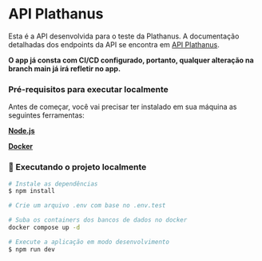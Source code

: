 # API Plathanus

Esta é a API desenvolvida para o teste da Plathanus. A documentação detalhadas dos endpoints da API se encontra em [API Plathanus](https://api-plathanus.utamo.com.br/docs/).

**O app já consta com CI/CD configurado, portanto, qualquer alteração na branch main já irá refletir no app.**

### Pré-requisitos para executar localmente

Antes de começar, você vai precisar ter instalado em sua máquina as seguintes ferramentas:

**[Node.js](https://nodejs.org)**

**[Docker](https://www.docker.com)**

### 🧭 Executando o projeto localmente

```bash
# Instale as dependências
$ npm install

# Crie um arquivo .env com base no .env.test

# Suba os containers dos bancos de dados no docker 
docker compose up -d

# Execute a aplicação em modo desenvolvimento
$ npm run dev
```